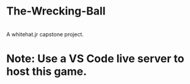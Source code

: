 # The-Wrecking-Ball
<br>
A whitehat.jr capstone project.
<br>
<h1>Note: Use a VS Code live server to host this game.</h1>

